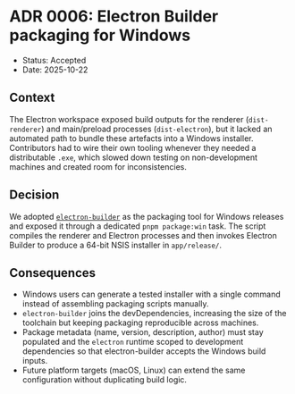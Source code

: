 # ADR 0006: Electron Builder packaging for Windows

- Status: Accepted
- Date: 2025-10-22

## Context

The Electron workspace exposed build outputs for the renderer (`dist-renderer`) and main/preload processes (`dist-electron`), but it lacked an automated path to bundle these artefacts into a Windows installer. Contributors had to wire their own tooling whenever they needed a distributable `.exe`, which slowed down testing on non-development machines and created room for inconsistencies.

## Decision

We adopted [`electron-builder`](https://www.electron.build/) as the packaging tool for Windows releases and exposed it through a dedicated `pnpm package:win` task. The script compiles the renderer and Electron processes and then invokes Electron Builder to produce a 64-bit NSIS installer in `app/release/`.

## Consequences

- Windows users can generate a tested installer with a single command instead of assembling packaging scripts manually.
- `electron-builder` joins the devDependencies, increasing the size of the toolchain but keeping packaging reproducible across machines.
- Package metadata (name, version, description, author) must stay populated and the `electron` runtime scoped to development dependencies so that electron-builder accepts the Windows build inputs.
- Future platform targets (macOS, Linux) can extend the same configuration without duplicating build logic.
